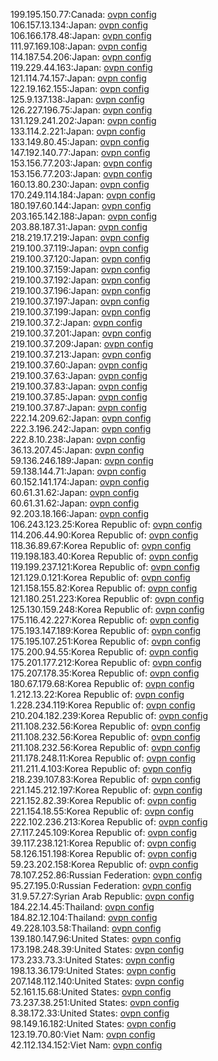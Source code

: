 199.195.150.77:Canada: [ovpn config](vpn/199_195_150_77.ovpn)  
106.157.13.134:Japan: [ovpn config](vpn/106_157_13_134.ovpn)  
106.166.178.48:Japan: [ovpn config](vpn/106_166_178_48.ovpn)  
111.97.169.108:Japan: [ovpn config](vpn/111_97_169_108.ovpn)  
114.187.54.206:Japan: [ovpn config](vpn/114_187_54_206.ovpn)  
119.229.44.163:Japan: [ovpn config](vpn/119_229_44_163.ovpn)  
121.114.74.157:Japan: [ovpn config](vpn/121_114_74_157.ovpn)  
122.19.162.155:Japan: [ovpn config](vpn/122_19_162_155.ovpn)  
125.9.137.138:Japan: [ovpn config](vpn/125_9_137_138.ovpn)  
126.227.196.75:Japan: [ovpn config](vpn/126_227_196_75.ovpn)  
131.129.241.202:Japan: [ovpn config](vpn/131_129_241_202.ovpn)  
133.114.2.221:Japan: [ovpn config](vpn/133_114_2_221.ovpn)  
133.149.80.45:Japan: [ovpn config](vpn/133_149_80_45.ovpn)  
147.192.140.77:Japan: [ovpn config](vpn/147_192_140_77.ovpn)  
153.156.77.203:Japan: [ovpn config](vpn/153_156_77_203.ovpn)  
153.156.77.203:Japan: [ovpn config](vpn/153_156_77_203.ovpn)  
160.13.80.230:Japan: [ovpn config](vpn/160_13_80_230.ovpn)  
170.249.114.184:Japan: [ovpn config](vpn/170_249_114_184.ovpn)  
180.197.60.144:Japan: [ovpn config](vpn/180_197_60_144.ovpn)  
203.165.142.188:Japan: [ovpn config](vpn/203_165_142_188.ovpn)  
203.88.187.31:Japan: [ovpn config](vpn/203_88_187_31.ovpn)  
218.219.17.219:Japan: [ovpn config](vpn/218_219_17_219.ovpn)  
219.100.37.119:Japan: [ovpn config](vpn/219_100_37_119.ovpn)  
219.100.37.120:Japan: [ovpn config](vpn/219_100_37_120.ovpn)  
219.100.37.159:Japan: [ovpn config](vpn/219_100_37_159.ovpn)  
219.100.37.192:Japan: [ovpn config](vpn/219_100_37_192.ovpn)  
219.100.37.196:Japan: [ovpn config](vpn/219_100_37_196.ovpn)  
219.100.37.197:Japan: [ovpn config](vpn/219_100_37_197.ovpn)  
219.100.37.199:Japan: [ovpn config](vpn/219_100_37_199.ovpn)  
219.100.37.2:Japan: [ovpn config](vpn/219_100_37_2.ovpn)  
219.100.37.201:Japan: [ovpn config](vpn/219_100_37_201.ovpn)  
219.100.37.209:Japan: [ovpn config](vpn/219_100_37_209.ovpn)  
219.100.37.213:Japan: [ovpn config](vpn/219_100_37_213.ovpn)  
219.100.37.60:Japan: [ovpn config](vpn/219_100_37_60.ovpn)  
219.100.37.63:Japan: [ovpn config](vpn/219_100_37_63.ovpn)  
219.100.37.83:Japan: [ovpn config](vpn/219_100_37_83.ovpn)  
219.100.37.85:Japan: [ovpn config](vpn/219_100_37_85.ovpn)  
219.100.37.87:Japan: [ovpn config](vpn/219_100_37_87.ovpn)  
222.14.209.62:Japan: [ovpn config](vpn/222_14_209_62.ovpn)  
222.3.196.242:Japan: [ovpn config](vpn/222_3_196_242.ovpn)  
222.8.10.238:Japan: [ovpn config](vpn/222_8_10_238.ovpn)  
36.13.207.45:Japan: [ovpn config](vpn/36_13_207_45.ovpn)  
59.136.246.189:Japan: [ovpn config](vpn/59_136_246_189.ovpn)  
59.138.144.71:Japan: [ovpn config](vpn/59_138_144_71.ovpn)  
60.152.141.174:Japan: [ovpn config](vpn/60_152_141_174.ovpn)  
60.61.31.62:Japan: [ovpn config](vpn/60_61_31_62.ovpn)  
60.61.31.62:Japan: [ovpn config](vpn/60_61_31_62.ovpn)  
92.203.18.166:Japan: [ovpn config](vpn/92_203_18_166.ovpn)  
106.243.123.25:Korea Republic of: [ovpn config](vpn/106_243_123_25.ovpn)  
114.206.44.90:Korea Republic of: [ovpn config](vpn/114_206_44_90.ovpn)  
118.36.89.67:Korea Republic of: [ovpn config](vpn/118_36_89_67.ovpn)  
119.198.183.40:Korea Republic of: [ovpn config](vpn/119_198_183_40.ovpn)  
119.199.237.121:Korea Republic of: [ovpn config](vpn/119_199_237_121.ovpn)  
121.129.0.121:Korea Republic of: [ovpn config](vpn/121_129_0_121.ovpn)  
121.158.155.82:Korea Republic of: [ovpn config](vpn/121_158_155_82.ovpn)  
121.180.251.223:Korea Republic of: [ovpn config](vpn/121_180_251_223.ovpn)  
125.130.159.248:Korea Republic of: [ovpn config](vpn/125_130_159_248.ovpn)  
175.116.42.227:Korea Republic of: [ovpn config](vpn/175_116_42_227.ovpn)  
175.193.147.189:Korea Republic of: [ovpn config](vpn/175_193_147_189.ovpn)  
175.195.107.251:Korea Republic of: [ovpn config](vpn/175_195_107_251.ovpn)  
175.200.94.55:Korea Republic of: [ovpn config](vpn/175_200_94_55.ovpn)  
175.201.177.212:Korea Republic of: [ovpn config](vpn/175_201_177_212.ovpn)  
175.207.178.35:Korea Republic of: [ovpn config](vpn/175_207_178_35.ovpn)  
180.67.179.68:Korea Republic of: [ovpn config](vpn/180_67_179_68.ovpn)  
1.212.13.22:Korea Republic of: [ovpn config](vpn/1_212_13_22.ovpn)  
1.228.234.119:Korea Republic of: [ovpn config](vpn/1_228_234_119.ovpn)  
210.204.182.239:Korea Republic of: [ovpn config](vpn/210_204_182_239.ovpn)  
211.108.232.56:Korea Republic of: [ovpn config](vpn/211_108_232_56.ovpn)  
211.108.232.56:Korea Republic of: [ovpn config](vpn/211_108_232_56.ovpn)  
211.108.232.56:Korea Republic of: [ovpn config](vpn/211_108_232_56.ovpn)  
211.178.248.11:Korea Republic of: [ovpn config](vpn/211_178_248_11.ovpn)  
211.211.4.103:Korea Republic of: [ovpn config](vpn/211_211_4_103.ovpn)  
218.239.107.83:Korea Republic of: [ovpn config](vpn/218_239_107_83.ovpn)  
221.145.212.197:Korea Republic of: [ovpn config](vpn/221_145_212_197.ovpn)  
221.152.82.39:Korea Republic of: [ovpn config](vpn/221_152_82_39.ovpn)  
221.154.18.55:Korea Republic of: [ovpn config](vpn/221_154_18_55.ovpn)  
222.102.236.213:Korea Republic of: [ovpn config](vpn/222_102_236_213.ovpn)  
27.117.245.109:Korea Republic of: [ovpn config](vpn/27_117_245_109.ovpn)  
39.117.238.121:Korea Republic of: [ovpn config](vpn/39_117_238_121.ovpn)  
58.126.151.198:Korea Republic of: [ovpn config](vpn/58_126_151_198.ovpn)  
59.23.202.158:Korea Republic of: [ovpn config](vpn/59_23_202_158.ovpn)  
78.107.252.86:Russian Federation: [ovpn config](vpn/78_107_252_86.ovpn)  
95.27.195.0:Russian Federation: [ovpn config](vpn/95_27_195_0.ovpn)  
31.9.57.27:Syrian Arab Republic: [ovpn config](vpn/31_9_57_27.ovpn)  
184.22.14.45:Thailand: [ovpn config](vpn/184_22_14_45.ovpn)  
184.82.12.104:Thailand: [ovpn config](vpn/184_82_12_104.ovpn)  
49.228.103.58:Thailand: [ovpn config](vpn/49_228_103_58.ovpn)  
139.180.147.96:United States: [ovpn config](vpn/139_180_147_96.ovpn)  
173.198.248.39:United States: [ovpn config](vpn/173_198_248_39.ovpn)  
173.233.73.3:United States: [ovpn config](vpn/173_233_73_3.ovpn)  
198.13.36.179:United States: [ovpn config](vpn/198_13_36_179.ovpn)  
207.148.112.140:United States: [ovpn config](vpn/207_148_112_140.ovpn)  
52.161.15.68:United States: [ovpn config](vpn/52_161_15_68.ovpn)  
73.237.38.251:United States: [ovpn config](vpn/73_237_38_251.ovpn)  
8.38.172.33:United States: [ovpn config](vpn/8_38_172_33.ovpn)  
98.149.16.182:United States: [ovpn config](vpn/98_149_16_182.ovpn)  
123.19.70.80:Viet Nam: [ovpn config](vpn/123_19_70_80.ovpn)  
42.112.134.152:Viet Nam: [ovpn config](vpn/42_112_134_152.ovpn)  
